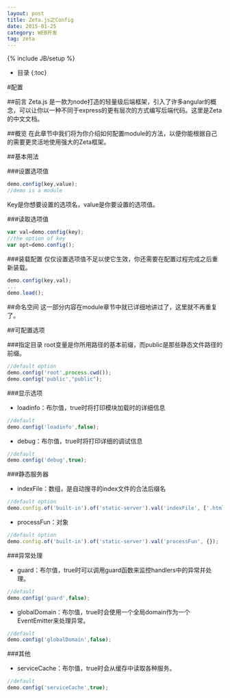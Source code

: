 ```yaml
---
layout: post
title: Zeta.js之Config
date: 2015-01-25
category: WEB开发
tag: zeta
---
```


{% include JB/setup %}

* 目录
{:toc}

#配置

##前言
Zeta.js 是一款为node打造的轻量级后端框架，引入了许多angular的概念，可以让你以一种不同于express的更有层次的方式编写后端代码。这里是Zeta的中文文档。

##概览
在此章节中我们将为你介绍如何配置module的方法，以便你能根据自己的需要更灵活地使用强大的Zeta框架。

##基本用法

###设置选项值

~~~js
demo.config(key,value);
//demo is a module
~~~

Key是你想要设置的选项名，value是你要设置的选项值。

###读取选项值

~~~js
var val=demo.config(key);
//the option of key
var opt=demo.config();
~~~

###装载配置
仅仅设置选项值不足以使它生效，你还需要在配置过程完成之后重新装载。

~~~js
demo.config(key,val);
...
demo.load();
~~~

##命名空间
这一部分内容在module章节中就已详细地讲过了，这里就不再重复了。

##可配置选项

###指定目录
root变量是你所用路径的基本前缀，而public是那些静态文件路径的前缀。

~~~js
//default option
demo.config('root',process.cwd());
demo.config('public',"public");
~~~

###显示选项
- loadinfo：布尔值，true时将打印模块加载时的详细信息

~~~js
//default
demo.config('loadinfo',false);
~~~

- debug：布尔值，true时将打印详细的调试信息

~~~js
//default
demo.config('debug',true);
~~~

###静态服务器
- indexFile：数组，是自动搜寻的index文件的合法后缀名

~~~js
//default option
demo.config.of('built-in').of('static-server').val('indexFile', ['.html', '.htm', '.md']);
~~~

- processFun：对象

~~~js
//default option
demo.config.of('built-in').of('static-server').val('processFun', {});
~~~

###异常处理
- guard：布尔值，true时可以调用guard函数来监控handlers中的异常并处理。

~~~js
//default
demo.config('guard',false);
~~~

- globalDomain：布尔值，true时会使用一个全局domain作为一个EventEmitter来处理异常。

~~~js
//default
demo.config('globalDomain',false);
~~~

###其他
- serviceCache：布尔值，true时会从缓存中读取各种服务。

~~~js
//default
demo.config('serviceCache',true);
~~~
